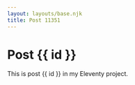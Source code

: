 ```yaml
---
layout: layouts/base.njk
title: Post 11351
---
```


# Post {{ id }}

This is post {{ id }} in my Eleventy project.
